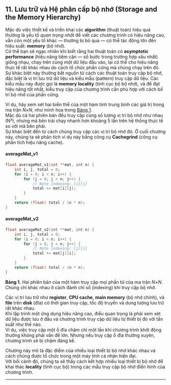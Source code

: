 ## 11. Lưu trữ và Hệ phân cấp bộ nhớ (Storage and the Memory Hierarchy)

Mặc dù việc thiết kế và triển khai các **algorithm** (thuật toán) hiệu quả thường là yếu tố *quan trọng nhất* để viết các chương trình có hiệu năng cao, vẫn còn một yếu tố khác — thường bị bỏ qua — có thể tác động lớn đến hiệu suất: **memory** (bộ nhớ).  
Có thể bạn sẽ ngạc nhiên khi biết rằng hai thuật toán có **asymptotic performance** (hiệu năng tiệm cận — số bước trong trường hợp xấu nhất) giống nhau, chạy trên cùng một dữ liệu đầu vào, lại có thể cho hiệu năng thực tế rất khác nhau do cách tổ chức phần cứng mà chúng chạy trên đó.  
Sự khác biệt này thường bắt nguồn từ cách các thuật toán truy cập bộ nhớ, đặc biệt là vị trí lưu trữ dữ liệu và kiểu mẫu (pattern) truy cập dữ liệu. Các kiểu mẫu này được gọi là **memory locality** (tính cục bộ bộ nhớ), và để đạt hiệu năng tốt nhất, kiểu truy cập của chương trình cần phù hợp với cách bố trí bộ nhớ của phần cứng.

Ví dụ, hãy xem xét hai biến thể của một hàm tính trung bình các giá trị trong ma trận *N*×*N*, như minh họa trong [Bảng 1](#TabMatrixVersions).  
Mặc dù cả hai phiên bản đều truy cập cùng số lượng vị trí bộ nhớ như nhau (N²), nhưng mã bên trái chạy nhanh hơn khoảng 5 lần trên hệ thống thực tế so với mã bên phải.  
Sự khác biệt đến từ cách chúng truy cập các vị trí bộ nhớ đó. Ở cuối chương này, chúng ta sẽ phân tích ví dụ này bằng công cụ **Cachegrind** (công cụ phân tích hiệu năng cache).

#### averageMat_v1

```c
float averageMat_v1(int **mat, int n) {
    int i, j, total = 0;
    for (i = 0; i < n; i++) {
        for (j = 0; j < n; j++) {
            // Note indexing: [i][j]
            total += mat[i][j];
        }
    }
    return (float) total / (n * n);
}
```

#### averageMat_v2

```c
float averageMat_v2(int **mat, int n) {
    int i, j, total = 0;
    for (i = 0; i < n; i++) {
        for (j = 0; j < n; j++) {
            // Note indexing: [j][i]
            total += mat[j][i];
        }
    }
    return (float) total / (n * n);
}
```

**Bảng 1.** Hai phiên bản của một hàm truy cập mọi phần tử của ma trận *N*×*N*. Chúng chỉ khác nhau ở cách đánh chỉ số (indexing) khi truy cập bộ nhớ.


Các vị trí lưu trữ như **register**, **CPU cache**, **main memory** (bộ nhớ chính), và **file** trên **disk** (đĩa) có thời gian truy cập, tốc độ truyền và dung lượng lưu trữ rất khác nhau.  
Khi lập trình một ứng dụng hiệu năng cao, điều quan trọng là phải xem xét dữ liệu được lưu ở đâu và chương trình truy cập dữ liệu từ thiết bị đó với tần suất như thế nào.  
Ví dụ, việc truy cập một ổ đĩa chậm chỉ một lần khi chương trình khởi động thường không phải vấn đề lớn. Nhưng nếu truy cập ổ đĩa thường xuyên, chương trình sẽ bị chậm đáng kể.

Chương này mô tả đặc điểm của nhiều loại thiết bị bộ nhớ khác nhau và cách chúng được tổ chức trong một máy tính cá nhân hiện đại.  
Với bối cảnh đó, chúng ta sẽ thấy cách kết hợp nhiều loại thiết bị bộ nhớ để khai thác **locality** (tính cục bộ) trong các mẫu truy cập bộ nhớ điển hình của chương trình.

---
